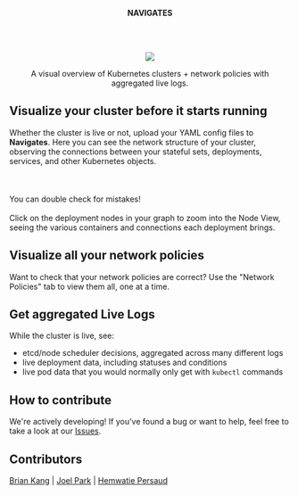 
<b><p align="center">NAVIGATES</b></p>
  <br></br>
  
<p align="center"><img src='https://camo.githubusercontent.com/676841d37493a8028b6f708c5c0ee876b146b9d1b8e976400ed28bb071713525/68747470733a2f2f696d672e736869656c64732e696f2f6769746875622f6c6963656e73652f6f736c6162732d626574612f4b757238'></p>

<p align="center">
A visual overview of Kubernetes clusters + network policies with aggregated live logs.
</p>

## Visualize your cluster before it starts running
Whether the cluster is live or not, upload your YAML config files to **Navigates**. Here you can see the network structure of your cluster, observing
the connections between your stateful sets, deployments, services, and other Kubernetes objects. <br/><br/> <br/><br/> You can double check for mistakes!<br/><br/>
Click on the deployment nodes in your graph to zoom into the Node View, seeing the various containers and connections each deployment brings.
<br/>

## Visualize all your network policies
Want to check that your network policies are correct? Use the "Network Policies" tab to view them all, one at a time.


## Get aggregated Live Logs

While the cluster is live, see: 
  -  etcd/node scheduler decisions, aggregated across many different logs
  -  live deployment data, including statuses and conditions
  -  live pod data that you would normally only get with `kubectl` commands

## How to contribute
We're actively developing! If you've found a bug or want to help, feel free to take a look at our <a href="https://github.com/oslabs-beta/navigate/issues">Issues</a>.

## Contributors

<a href="https://github.com/brkg">Brian Kang</a> | <a href="https://github.com/joelparkk">Joel Park</a> | <a href="https://github.com/hemwatie">Hemwatie Persaud</a>
